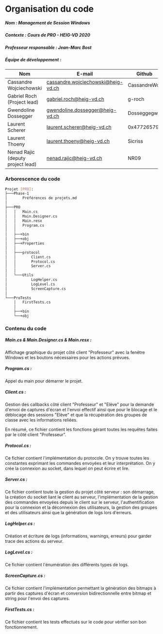 # Organisation du code

##### Nom : Management de Session Windows

##### Contexte : Cours de PRO - HEIG-VD 2020

##### Professeur responsable : Jean-Marc Bost

##### Équipe de développement :

| Nom                               | E-mail                             | Github       |
| --------------------------------- | ---------------------------------- | ------------ |
| Cassandre Wojciechowski           | cassandre.wojciechowski@heig-vd.ch | CassandreWoj |
| Gabriel Roch (Project lead)       | gabriel.roch@heig-vd.ch            | g-roch       |
| Gwendoline Dossegger              | gwendoline.dossegger@heig-vd.ch    | Dosseggegw1  |
| Laurent Scherer                   | laurent.scherer@heig-vd.ch         | 0x47726579   |
| Laurent Thoeny                    | laurent.thoeny@heig-vd.ch          | Sicriss      |
| Nenad Rajic (deputy project lead) | nenad.rajic@heig-vd.ch             | NR09         |



### Arborescence du code

``` bash
Projet [PRO]: 
├───Phase-1
│       Préférences de projets.md
│
├───PRO
│   │   Main.cs
│   │   Main.Designer.cs
│   │   Main.resx
│   │   Program.cs
│   │
│   ├──+bin
│   ├──+obj
│   ├──+Properties
│   │
│   ├───protocol
│   │       Client.cs
│   │       Protocol.cs
│   │       Server.cs
│   │
│   └───Utils
│           LogHelper.cs
│           LogLevel.cs
│           ScreenCapture.cs
│
└───ProTests
    │   FirstTests.cs
    │
    ├──+bin
    └──+obj
```

### Contenu du code 

##### Main.cs & Main.Designer.cs & Main.resx :

Affichage graphique du projet côté client "Professeur" avec la fenêtre Windows et les boutons nécessaires pour les actions prévues.

##### Program.cs :

Appel du main pour démarrer le projet.

##### Client.cs :

Gestion des callbacks côté client "Professeur" et "Elève" pour la demande d'envoi de captures d'écran et l'envoi effectif ainsi que pour le blocage et le déblocage des sessions "Elève" et que la récupération des groupes de classe avec les informations reliées. 

En résumé, ce fichier contient les fonctions gérant toutes les requêtes faites par le côté client "Professeur". 

##### Protocol.cs :

Ce fichier contient l'implémentation du protocole. On y trouve toutes les constantes exprimant les commandes envoyées et leur interprétation. On y crée la connexion au socket,  dans lequel on peut écrire et lire.

##### Server.cs :

Ce fichier contient toute la gestion du projet côté serveur : son démarrage, la création du socket liant le client au serveur, l'implémentation de la gestion des commandes envoyées depuis le client sur le serveur, l'authentification pour la connexion et la déconnexion des utilisateurs, la gestion des groupes et des utilisateurs ainsi que la génération de logs lors d'erreurs.

##### LogHelper.cs : 

Création et écriture de logs (informations, warnings, erreurs) pour garder trace des actions du serveur.

##### LogLevel.cs :

Ce fichier contient l'énumération des différents types de logs. 

##### ScreenCapture.cs :

Ce fichier contient l'implémentation permettant la génération des bitmaps à partir des captures d'écran et conversion bidirectionnelle entre bitmap et string pour l'envoi des captures.

##### FirstTests.cs :

Ce fichier contient les tests effectués sur le code pour vérifier son bon fonctionnement.
